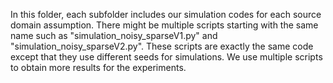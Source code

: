 In this folder, each subfolder includes our simulation codes for each source domain assumption. There might be multiple scripts starting with the same name such as "simulation_noisy_sparseV1.py" and "simulation_noisy_sparseV2.py". These scripts are exactly the same code except that they use different seeds for simulations. We use multiple scripts to obtain more results for the experiments.
